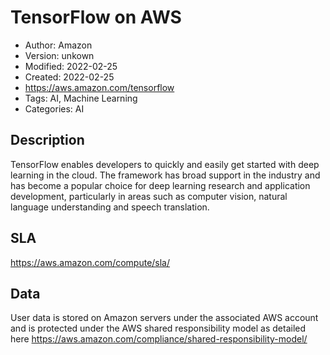 # TensorFlow on AWS

* Author: Amazon
* Version: unkown
* Modified: 2022-02-25
* Created: 2022-02-25
* <https://aws.amazon.com/tensorflow>
* Tags: AI, Machine Learning
* Categories: AI

## Description

TensorFlow enables developers to quickly and easily get started with deep learning in the cloud. The framework has broad support in the industry and has become a popular choice for deep learning research and application development, particularly in areas such as computer vision, natural language understanding and speech translation.

## SLA

https://aws.amazon.com/compute/sla/

## Data

User data is stored on Amazon servers under the associated AWS account and is protected under the AWS shared responsibility model as detailed here https://aws.amazon.com/compliance/shared-responsibility-model/
